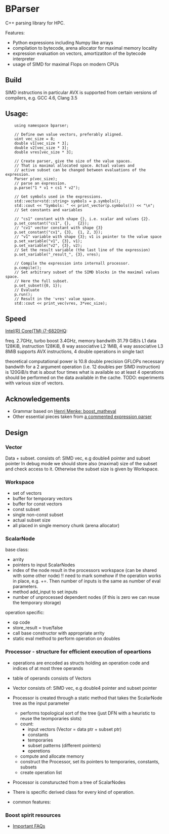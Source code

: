 # BParser

C++ parsing library for HPC.

Features:
- Python expressions including Numpy like arrays
- compilation to bytecode, arena allocator for maximal memory locality
- expression evaluation on vectors, amortizatiton of the bytecode interpreter 
- usage of SIMD for maximal Flops on modern CPUs 

## Build
SIMD instructions in particular AVX is supported from certain versions of compilers, e.g.
GCC 4.6, Clang 3.5

## Usage:

```
	using namespace bparser;
	
	// Define own value vectors, preferably aligned.
	uint vec_size = 8;
	double v1[vec_size * 3];
	double v2[vec_size * 3];
	double vres[vec_size * 3];

	// Create parser, give the size of the value spaces.
	// That is maximal allocated space. Actual values and 
	// active subset can be changed between evaluations of the expression.
	Parser p(vec_size);
	// parse an expression.
	p.parse("1 * v1 + cs1 * v2");

	// Get symbols used in the expressions.
	std::vector<std::string> symbols = p.symbols();
	std::cout << "Symbols: " << print_vector(p.symbols()) << "\n";
	// Set constants and variables
	
	// "cs1" constant with shape {}, i.e. scalar and values {2}.
	p.set_constant("cs1", {}, 	{2});
	// "cv1" vector constant with shape {3}
	p.set_constant("cv1", {3}, 	{1, 2, 3});
	// "v1" variable with shape {3}; v1 is pointer to the value space
	p.set_variable("v1", {3}, v1);
	p.set_variable("v2", {3}, v2);
	// Set the result variable (the last line of the expression)
	p.set_variable("_result_", {3}, vres);

	// Compile the expression into internall processor.
	p.compile();
	// Set arbitrary subset of the SIMD blocks in the maximal values space.
	// Here the full subset.
	p.set_subset({0, 1});
	// Evaluate
	p.run();
	// Result in the 'vres' value space.
	std::cout << print_vec(vres, 3*vec_size);
```

## Speed

[Intel(R) Core(TM) i7-6820HQ](https://en.wikichip.org/wiki/intel/core_i7/i7-6820hq):

freq. 2.7GHz, turbo boost 3.4GHz, memory bandwith 31.79 GiB/s
L1 data 128KiB, instruction 128KiB,  8 way associative
L2 1MiB, 4 way associative
L3 8MiB
supports AVX instructions, 4 double operations in single tact

theoretical computational power is 10.8 double precision GFLOPs
necessary bandwith for a 2 argument operation (i.e. 12 doubles per SIMD instruction) is
120GiB/s that is about four times what is available so at least 4 operations should be performed on 
the data available in the cache. TODO: experiments with various size of vectors.



## Acknowledgements

- Grammar based on [Henri Menke: boost_matheval](https://github.com/hmenke/boost_matheval)
- Other essential pieces taken from 
[a commented expression parser](https://stackoverflow.com/questions/47354226/how-to-provider-user-with-autocomplete-suggestions-for-given-boostspirit-gramm/47383910#47383910)


## Design

### Vector
Data + subset. 
consists of: SIMD vec, e.g double4 pointer and subset pointer
In debug mode we should store also (maximal) size of the subset and check access to it.
Otherwise the subset size is given by Workspace.

### Workspace
- set of vectors
- buffer for temporary vectors
- buffer for const vectors
- const subset
- single non-const subset
- actual subset size
- all placed in single memory chunk (arena allocator)

### ScalarNode
base class:
- arrity 
- pointers to input ScalarNodes
- index of the node result in the processors workspace (can be shared with some other node)
  !! need to mark somehow if the operation works in place, e.g. +=.
  Then number of inputs is the same as number of eval parameters.
- method add_input to set inputs 
- number of unprocessed dependent nodes (if this is zero we can reuse the temporary storage)

operation specific:
- op code
- store_result = true/false
- call base constructor with appropriate arrity 
- static eval method to perform operation on doubles
  
  
  
  


### Processor - structure for efficient execution of opeartions

- operations are encoded as structs holding an operation code and 
  indices of at most three operands
- table of operands consists of Vectors
- Vector consists of: SIMD vec, e.g double4 pointer and subset pointer

- Processor is created through a static method that takes the ScalarNode tree as the input parameter
  - performs topological sort of the tree (just DFN with a heuristic to reuse the teomporaries slots)
  - count: 
    - input vectors (Vector = data ptr + subset ptr)
    - constants
    - temporaries
    - subset patterns (different pointers)
    - operetions
  - compute and allocate memory
  - construct the Processor, set its pointers to temporaries, constants, subsets
  - create operation list

- Processor is consturucted from a tree of ScalarNodes
- There is specific derived class for every kind of operation.
- common features:
  
### Boost spirit resources
- [Important FAQs](http://boost-spirit.com/home/articles/doc-addendum/faq/#identifiers)
  

  

